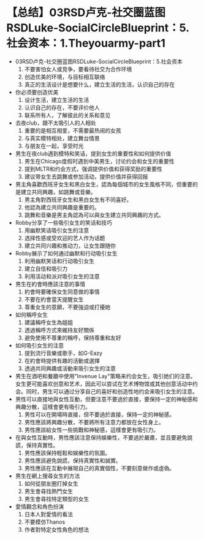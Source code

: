 # 【总结】03RSD卢克-社交圈蓝图RSDLuke-SocialCircleBlueprint：5.社会资本：1.Theyouarmy-part1

-   03RSD卢克-社交圈蓝图RSDLuke-SocialCircleBlueprint：5.社会资本
    1.  不要害怕女人或竞争，要看待社交为合作环境
    2.  创造优美的环境，与目标相互联络
    3.  真正的生活设计是想要什么，建立生活的生活，认识自己的存在
-   你必须要创造优美
    1.  设计生活，建立生活的生活
    2.  认识自己的存在，不要评价他人
    3.  联系所有人，了解彼此的关系和意见
-   去夜club，跟不太吸引人的人相处
    1.  重要的是相互相爱，不需要最热闹的女孩
    2.  与真实模特相处，建立舞台情景
    3.  与朋友在一起，享受时光
-   男生在夜club遇到模特和笑话，提到女生的重要性和如何提供价值
    1.  男生在Chicago度假时遇到中美男生，讨论约会和女生的重要性
    2.  提到MLTR和约会方式，强调提供价值和获得奖励的重要性
    3.  建议带女生去跳舞或参加活动，提供价值并获得回报
-   男主角喜歡西班牙女生和黑白女生，認為每個城市的女生風格不同，但重要的是建立共同興趣，如跳舞或音樂。
    1.  男主角對西班牙女生和黑白女生有不同喜好。
    2.  他認為建立共同興趣是重要的。
    3.  跳舞和音樂是男主角認為可以與女生建立共同興趣的方式。
-   Robby分享了一些吸引女生的笑话和技巧
    1.  用幽默笑话吸引女生的注意
    2.  选择性感或受欢迎的艺人作为话题
    3.  建立共同兴趣和推动力，让女生跟随你
-   Robby展示了如何通过幽默和行动吸引女生
    1.  利用幽默笑话和行动吸引女生
    2.  建立自信和吸引力
    3.  利用活动和派对吸引女生的注意
-   男生在約會時應該注意的事情
    1.  約會時要確保女生同意做的事情
    2.  不要在約會當天提醒女生
    3.  尊重女生的意願，不要強迫或打擾她
-   如何稱呼女生
    1.  建議稱呼女生為姐姐
    2.  透過稱呼方式來維持友好關係
    3.  避免使用不尊重的稱呼，保持尊重和友好
-   如何吸引女生的注意
    1.  提到流行音樂或歌手，如G-Eazy
    2.  在約會時提供有趣的活動或選擇
    3.  透過共同興趣或活動來吸引女生的注意
-   男生在酒吧和餐廳中使用"Invenue Lay"策略来约会女生，吸引她们的注意。女生更可能喜欢创意和艺术，因此可以尝试在艺术博物馆或其他创意活动中约会。同时，男生可以通过分享自己的喜好和创造性地约会来吸引女生的注意。
-   男性可以直接地與女性互動，但要注意不要過於直接，要保持一定的神秘感和興趣分散，這樣會更有吸引力。
    1.  男性可以在開場時直接，但不要過於直接，保持一定的神秘感。
    2.  男性應該將興趣分散，不要將所有注意力都放在女性身上。
    3.  男性應該給女性一些挑戰和神秘感，這樣會更有吸引力。
-   在與女性互動時，男性應該注意保持娛樂性，不要過於嚴肅，並且要避免說謊，保持真實性。
    1.  男性應該保持輕鬆和娛樂性的氛圍。
    2.  男性應該避免說謊，保持真實性和誠實。
    3.  男性應該在互動中展現自己的真實個性，不要刻意做作或虛偽。
-   男生在網上搜尋女生的方法
    1.  如何從朋友圈打掉女生
    2.  男生會尋找熱門女生
    3.  男生會尋找特定類型的女生
-   愛情觀念和角色扮演
    1.  日本人對愛情的看法
    2.  不要模仿Thanos
    3.  作者對特定女性角色的想法